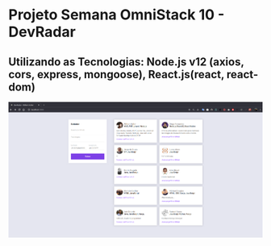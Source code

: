 # Projeto Semana OmniStack 10 - DevRadar

## Utilizando as Tecnologias: Node.js v12 (axios, cors, express, mongoose), React.js(react, react-dom)

<img src="dev-radar.png"/>